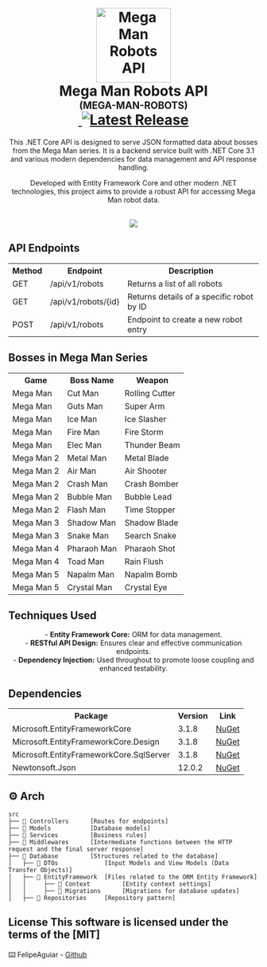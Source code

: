<h1 align="center">
  <br />
  <img
    src="./_docs/assets/icon.png"
    alt="Mega Man Robots API"
    width="150"
  />
  <br />
  <b>Mega Man Robots API</b>
  <br />
  <sub
    ><sup><b>(MEGA-MAN-ROBOTS)</b></sup></sub
  >
  <br />
  <a
    href="https://github.com/felipeAguiarCode/MegaApiDotnetCore/actions/workflows/build.yml"
  >
    <img
      src="https://github.com/felipeAguiarCode/MegaApiDotnetCore/actions/workflows/build.yml/badge.svg"
      alt=""
    />
  </a>
  <a href="https://github.com/felipeAguiarCode/MegaApiDotnetCore/releases/latest">
    <img
      src="https://img.shields.io/github/v/release/felipeAguiarCode/MegaApiDotnetCore"
      alt="Latest Release"
    />
  </a>
</h1>

<p align="center">
  This .NET Core API is designed to serve JSON formatted data about bosses from
  the Mega Man series. It is a backend service built with .NET Core 3.1 and
  various modern dependencies for data management and API response handling.
  <br />
</p>

<p align="center">
  Developed with Entity Framework Core and other modern .NET technologies, this
  project aims to provide a robust API for accessing Mega Man robot data.
  <br />
</p>

<p align="center">
  <br />
  <img src="./_docs/assets/carbon.png" />
</p>

## API Endpoints

<table align="center">
  <tr>
    <th>Method</th>
    <th>Endpoint</th>
    <th>Description</th>
  </tr>
  <tr>
    <td>GET</td>
    <td>/api/v1/robots</td>
    <td>Returns a list of all robots</td>
  </tr>
  <tr>
    <td>GET</td>
    <td>/api/v1/robots/{id}</td>
    <td>Returns details of a specific robot by ID</td>
  </tr>
  <tr>
    <td>POST</td>
    <td>/api/v1/robots</td>
    <td>Endpoint to create a new robot entry</td>
  </tr>
</table>

## Bosses in Mega Man Series

<table align="center">
  <tr>
    <th>Game</th>
    <th>Boss Name</th>
    <th>Weapon</th>
  </tr>
  <tr>
    <td>Mega Man</td>
    <td>Cut Man</td>
    <td>Rolling Cutter</td>
  </tr>
  <tr>
    <td>Mega Man</td>
    <td>Guts Man</td>
    <td>Super Arm</td>
  </tr>
  <tr>
    <td>Mega Man</td>
    <td>Ice Man</td>
    <td>Ice Slasher</td>
  </tr>
  <tr>
    <td>Mega Man</td>
    <td>Fire Man</td>
    <td>Fire Storm</td>
  </tr>
  <tr>
    <td>Mega Man</td>
    <td>Elec Man</td>
    <td>Thunder Beam</td>
  </tr>
  <tr>
    <td>Mega Man 2</td>
    <td>Metal Man</td>
    <td>Metal Blade</td>
  </tr>
  <tr>
    <td>Mega Man 2</td>
    <td>Air Man</td>
    <td>Air Shooter</td>
  </tr>
  <tr>
    <td>Mega Man 2</td>
    <td>Crash Man</td>
    <td>Crash Bomber</td>
  </tr>
  <tr>
    <td>Mega Man 2</td>
    <td>Bubble Man</td>
    <td>Bubble Lead</td>
  </tr>
  <tr>
    <td>Mega Man 2</td>
    <td>Flash Man</td>
    <td>Time Stopper</td>
  </tr>
  <tr>
    <td>Mega Man 3</td>
    <td>Shadow Man</td>
    <td>Shadow Blade</td>
  </tr>
  <tr>
    <td>Mega Man 3</td>
    <td>Snake Man</td>
    <td>Search Snake</td>
  </tr>
  <tr>
    <td>Mega Man 4</td>
    <td>Pharaoh Man</td>
    <td>Pharaoh Shot</td>
  </tr>
  <tr>
    <td>Mega Man 4</td>
    <td>Toad Man</td>
    <td>Rain Flush</td>
  </tr>
  <tr>
    <td>Mega Man 5</td>
    <td>Napalm Man</td>
    <td>Napalm Bomb</td>
  </tr>
  <tr>
    <td>Mega Man 5</td>
    <td>Crystal Man</td>
    <td>Crystal Eye</td>
  </tr>
</table>


## Techniques Used

<p align="center">
  - <b>Entity Framework Core:</b> ORM for data management.<br />
  - <b>RESTful API Design:</b> Ensures clear and effective communication
  endpoints.<br />
  - <b>Dependency Injection:</b> Used throughout to promote loose coupling and
  enhanced testability.<br />
</p>

## Dependencies

<table align="center">
  <tr>
    <th>Package</th>
    <th>Version</th>
    <th>Link</th>
  </tr>
  <tr>
    <td>Microsoft.EntityFrameworkCore</td>
    <td>3.1.8</td>
    <td>
      <a
        href="https://www.nuget.org/packages/Microsoft.EntityFrameworkCore/3.1.8"
        >NuGet</a
      >
    </td>
  </tr>
  <tr>
    <td>Microsoft.EntityFrameworkCore.Design</td>
    <td>3.1.8</td>
    <td>
      <a
        href="https://www.nuget.org/packages/Microsoft.EntityFrameworkCore.Design/3.1.8"
        >NuGet</a
      >
    </td>
  </tr>
  <tr>
    <td>Microsoft.EntityFrameworkCore.SqlServer</td>
    <td>3.1.8</td>
    <td>
      <a
        href="https://www.nuget.org/packages/Microsoft.EntityFrameworkCore.SqlServer/3.1.8"
        >NuGet</a
      >
    </td>
  </tr>
  <tr>
    <td>Newtonsoft.Json</td>
    <td>12.0.2</td>
    <td>
      <a href="https://www.nuget.org/packages/Newtonsoft.Json/12.0.2">NuGet</a>
    </td>
  </tr>
</table>

## :gear: Arch

```🌐
src
├── 📂 Controllers      [Routes for endpoints]
├── 📂 Models           [Database models]
├── 📂 Services         [Business rules]
├── 📂 Middlewares      [Intermediate functions between the HTTP request and the final server response]
├── 📂 Database         [Structures related to the database]
│   ├── 📂 DTOs             [Input Models and View Models (Data Transfer Objects)]
│   ├── 📂 EntityFramework  [Files related to the ORM Entity Framework]
│   │     ├── 📂 Context         [Entity context settings]
│   │     ├── 📂 Migrations      [Migrations for database updates]
│   ├── 📂 Repositories     [Repository pattern]
```

## License This software is licensed under the terms of the [MIT]

⌨️ FelipeAguiar -
[Github](https://github.com/felipeAguiarCode)
